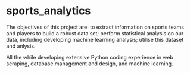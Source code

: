 # sports_analytics
The objectives of this project are: to extract information on sports teams and players to build a robust data set; perform statistical analysis on our data, including developing machine learning analysis; utilise this dataset and anlysis.

All the while developing extensive Python coding experience in web scraping, database management and design, and machine learning.
